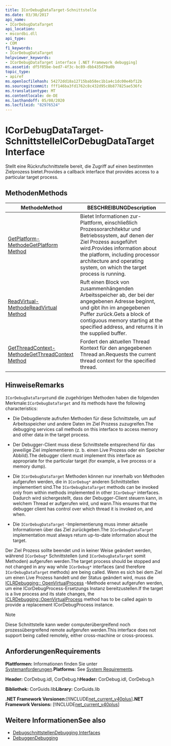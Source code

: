 ```yaml
---
title: ICorDebugDataTarget-Schnittstelle
ms.date: 03/30/2017
api_name:
- ICorDebugDataTarget
api_location:
- mscordbi.dll
api_type:
- COM
f1_keywords:
- ICorDebugDataTarget
helpviewer_keywords:
- ICorDebugDataTarget interface [.NET Framework debugging]
ms.assetid: df5f05be-bed7-4f3c-bc89-dbb435d79a0b
topic_type:
- apiref
ms.openlocfilehash: 54272dd18a12715bab58ec1b1a4c1dc00e4bf12b
ms.sourcegitcommit: fff146ba3fd1762c8c432d95c8b877825ae536fc
ms.translationtype: MT
ms.contentlocale: de-DE
ms.lasthandoff: 05/08/2020
ms.locfileid: "82976524"
---
```

# <a name="icordebugdatatarget-interface"></a><span data-ttu-id="34781-102">ICorDebugDataTarget-Schnittstelle</span><span class="sxs-lookup"><span data-stu-id="34781-102">ICorDebugDataTarget Interface</span></span>
<span data-ttu-id="34781-103">Stellt eine Rückrufschnittstelle bereit, die Zugriff auf einen bestimmten Zielprozess bietet.</span><span class="sxs-lookup"><span data-stu-id="34781-103">Provides a callback interface that provides access to a particular target process.</span></span>  
  
## <a name="methods"></a><span data-ttu-id="34781-104">Methoden</span><span class="sxs-lookup"><span data-stu-id="34781-104">Methods</span></span>  
  
|<span data-ttu-id="34781-105">Methode</span><span class="sxs-lookup"><span data-stu-id="34781-105">Method</span></span>|<span data-ttu-id="34781-106">BESCHREIBUNG</span><span class="sxs-lookup"><span data-stu-id="34781-106">Description</span></span>|  
|------------|-----------------|  
|[<span data-ttu-id="34781-107">GetPlatform-Methode</span><span class="sxs-lookup"><span data-stu-id="34781-107">GetPlatform Method</span></span>](icordebugdatatarget-getplatform-method.md)|<span data-ttu-id="34781-108">Bietet Informationen zur-Plattform, einschließlich Prozessorarchitektur und Betriebssystem, auf denen der Ziel Prozess ausgeführt wird.</span><span class="sxs-lookup"><span data-stu-id="34781-108">Provides information about the platform, including processor architecture and operating system, on which the target process is running.</span></span>|  
|[<span data-ttu-id="34781-109">ReadVirtual-Methode</span><span class="sxs-lookup"><span data-stu-id="34781-109">ReadVirtual Method</span></span>](icordebugdatatarget-readvirtual-method.md)|<span data-ttu-id="34781-110">Ruft einen Block von zusammenhängenden Arbeitsspeicher ab, der bei der angegebenen Adresse beginnt, und gibt ihn im angegebenen Puffer zurück.</span><span class="sxs-lookup"><span data-stu-id="34781-110">Gets a block of contiguous memory starting at the specified address, and returns it in the supplied buffer.</span></span>|  
|[<span data-ttu-id="34781-111">GetThreadContext-Methode</span><span class="sxs-lookup"><span data-stu-id="34781-111">GetThreadContext Method</span></span>](icordebugdatatarget-getthreadcontext-method.md)|<span data-ttu-id="34781-112">Fordert den aktuellen Thread Kontext für den angegebenen Thread an.</span><span class="sxs-lookup"><span data-stu-id="34781-112">Requests the current thread context for the specified thread.</span></span>|  
  
## <a name="remarks"></a><span data-ttu-id="34781-113">Hinweise</span><span class="sxs-lookup"><span data-stu-id="34781-113">Remarks</span></span>  
 <span data-ttu-id="34781-114">`ICorDebugDataTarget`und die zugehörigen Methoden haben die folgenden Merkmale:</span><span class="sxs-lookup"><span data-stu-id="34781-114">`ICorDebugDataTarget` and its methods have the following characteristics:</span></span>  
  
- <span data-ttu-id="34781-115">Die Debugdienste aufrufen Methoden für diese Schnittstelle, um auf Arbeitsspeicher und andere Daten im Ziel Prozess zuzugreifen.</span><span class="sxs-lookup"><span data-stu-id="34781-115">The debugging services call methods on this interface to access memory and other data in the target process.</span></span>  
  
- <span data-ttu-id="34781-116">Der Debugger-Client muss diese Schnittstelle entsprechend für das jeweilige Ziel implementieren (z. b. einen Live Prozess oder ein Speicher Abbild).</span><span class="sxs-lookup"><span data-stu-id="34781-116">The debugger client must implement this interface as appropriate for the particular target (for example, a live process or a memory dump).</span></span>  
  
- <span data-ttu-id="34781-117">Die `ICorDebugDataTarget` Methoden können nur innerhalb von Methoden aufgerufen werden, die in `ICorDebug*` anderen Schnittstellen implementiert sind.</span><span class="sxs-lookup"><span data-stu-id="34781-117">The `ICorDebugDataTarget` methods can be invoked only from within methods implemented in other `ICorDebug*` interfaces.</span></span> <span data-ttu-id="34781-118">Dadurch wird sichergestellt, dass der Debugger-Client steuern kann, in welchem Thread er aufgerufen wird, und wann.</span><span class="sxs-lookup"><span data-stu-id="34781-118">This ensures that the debugger client has control over which thread it is invoked on, and when.</span></span>  
  
- <span data-ttu-id="34781-119">Die `ICorDebugDataTarget` -Implementierung muss immer aktuelle Informationen über das Ziel zurückgeben.</span><span class="sxs-lookup"><span data-stu-id="34781-119">The `ICorDebugDataTarget` implementation must always return up-to-date information about the target.</span></span>  
  
 <span data-ttu-id="34781-120">Der Ziel Prozess sollte beendet und in keiner Weise geändert werden, während `ICorDebug*` Schnittstellen (und `ICorDebugDataTarget` somit Methoden) aufgerufen werden.</span><span class="sxs-lookup"><span data-stu-id="34781-120">The target process should be stopped and not changed in any way while `ICorDebug*` interfaces (and therefore `ICorDebugDataTarget` methods) are being called.</span></span> <span data-ttu-id="34781-121">Wenn es sich bei dem Ziel um einen Live Prozess handelt und der Status geändert wird, muss die [ICLRDebugging:: OpenVirtualProcess](iclrdebugging-openvirtualprocess-method.md) -Methode erneut aufgerufen werden, um eine ICorDebugProcess-Ersetzungs Instanz bereitzustellen.</span><span class="sxs-lookup"><span data-stu-id="34781-121">If the target is a live process and its state changes, the [ICLRDebugging::OpenVirtualProcess](iclrdebugging-openvirtualprocess-method.md) method has to be called again to provide a replacement ICorDebugProcess instance.</span></span>  
  
> [!NOTE]
> <span data-ttu-id="34781-122">Diese Schnittstelle kann weder computerübergreifend noch prozessübergreifend remote aufgerufen werden.</span><span class="sxs-lookup"><span data-stu-id="34781-122">This interface does not support being called remotely, either cross-machine or cross-process.</span></span>  
  
## <a name="requirements"></a><span data-ttu-id="34781-123">Anforderungen</span><span class="sxs-lookup"><span data-stu-id="34781-123">Requirements</span></span>  
 <span data-ttu-id="34781-124">**Plattformen:** Informationen finden Sie unter [Systemanforderungen](../../get-started/system-requirements.md).</span><span class="sxs-lookup"><span data-stu-id="34781-124">**Platforms:** See [System Requirements](../../get-started/system-requirements.md).</span></span>  
  
 <span data-ttu-id="34781-125">**Header:** CorDebug.idl, CorDebug.h</span><span class="sxs-lookup"><span data-stu-id="34781-125">**Header:** CorDebug.idl, CorDebug.h</span></span>  
  
 <span data-ttu-id="34781-126">**Bibliothek:** CorGuids.lib</span><span class="sxs-lookup"><span data-stu-id="34781-126">**Library:** CorGuids.lib</span></span>  
  
 <span data-ttu-id="34781-127">**.NET Framework Versionen:**[!INCLUDE[net_current_v40plus](../../../../includes/net-current-v40plus-md.md)]</span><span class="sxs-lookup"><span data-stu-id="34781-127">**.NET Framework Versions:** [!INCLUDE[net_current_v40plus](../../../../includes/net-current-v40plus-md.md)]</span></span>  
  
## <a name="see-also"></a><span data-ttu-id="34781-128">Weitere Informationen</span><span class="sxs-lookup"><span data-stu-id="34781-128">See also</span></span>

- [<span data-ttu-id="34781-129">Debugschnittstellen</span><span class="sxs-lookup"><span data-stu-id="34781-129">Debugging Interfaces</span></span>](debugging-interfaces.md)
- [<span data-ttu-id="34781-130">Debuggen</span><span class="sxs-lookup"><span data-stu-id="34781-130">Debugging</span></span>](index.md)

